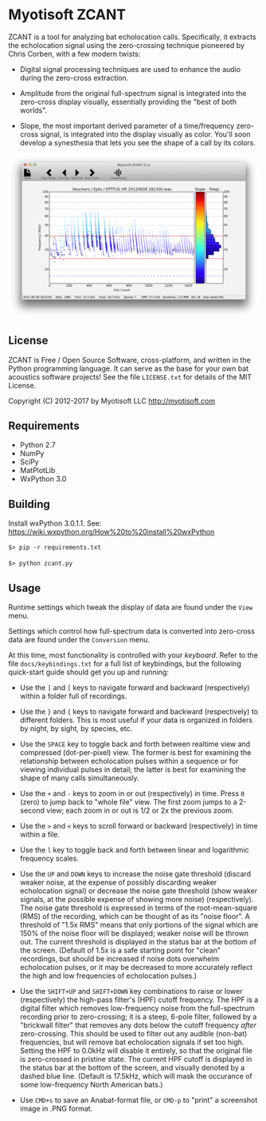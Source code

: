 # Myotisoft ZCANT

ZCANT is a tool for analyzing bat echolocation calls. Specifically, it extracts the echolocation
signal using the zero-crossing technique pioneered by Chris Corben, with a few modern twists:

- Digital signal processing techniques are used to enhance the audio during the zero-cross
  extraction.

- Amplitude from the original full-spectrum signal is integrated into the zero-cross display
  visually, essentially providing the "best of both worlds".

- Slope, the most important derived parameter of a time/frequency zero-cross signal, is integrated
  into the display visually as color. You'll soon develop a synesthesia that lets you see the shape
  of a call by its colors.

![ZCANT Screenshot](/docs/images/zcant_screenshot.png?raw=true "ZCANT Screenshot")


## License

ZCANT is Free / Open Source Software, cross-platform, and written in the Python programming
language. It can serve as the base for your own bat acoustics software projects! See the file
`LICENSE.txt` for details of the MIT License.

Copyright (C) 2012-2017 by Myotisoft LLC <http://myotisoft.com>


## Requirements

- Python 2.7
- NumPy
- SciPy
- MatPlotLib
- WxPython 3.0


## Building

Install wxPython 3.0.1.1. See: https://wiki.wxpython.org/How%20to%20install%20wxPython

    $> pip -r requirements.txt

    $> python zcant.py


## Usage

Runtime settings which tweak the display of data are found under the `View` menu.

Settings which control how full-spectrum data is converted into zero-cross data are found under
the `Conversion` menu.

At this time, most functionality is controlled with your *keyboard*. Refer to the file 
`docs/keybindings.txt` for a full list of keybindings, but the following quick-start guide should
get you up and running:

* Use the `]` and `[` keys to navigate forward and backward (respectively) within a folder full of recordings.

* Use the `}` and `{` keys to navigate forward and backward (respectively) to different folders.
  This is most useful if your data is organized in folders by night, by sight, by species, etc.

* Use the `SPACE` key to toggle back and forth between realtime view and compressed (dot-per-pixel)
  view. The former is best for examining the relationship between echolocation pulses within a
  sequence or for viewing individual pulses in detail; the latter is best for examining the shape of
  many calls simultaneously.

* Use the `+` and `-` keys to zoom in or out (respectively) in time. Press `0` (zero) to jump back
  to "whole file" view. The first zoom jumps to a 2-second view; each zoom in or out is 1/2 or 2x
  the previous zoom.

* Use the `>` and `<` keys to scroll forward or backward (respectively) in time within a file.

* Use the `l` key to toggle back and forth between linear and logarithmic frequency scales.

* Use the `UP` and `DOWN` keys to increase the noise gate threshold (discard weaker noise, at the
  expense of possibly discarding weaker echolocation signal) or decrease the noise gate threshold 
  (show weaker signals, at the possible expense of showing more noise) (respectively). The noise
  gate threshold is expressed in terms of the root-mean-square (RMS) of the recording, which can be
  thought of as its "noise floor". A threshold of "1.5x RMS" means that only portions of the signal
  which are 150% of the noise floor will be displayed; weaker noise will be thrown out. The current
  threshold is displayed in the status bar at the bottom of the screen. (Default of 1.5x is a safe
  starting point for "clean" recordings, but should be increased if noise dots overwhelm
  echolocation pulses, or it may be decreased to more accurately reflect the high and low
  frequencies of echolocation pulses.)

* Use the `SHIFT+UP` and `SHIFT+DOWN` key combinations to raise or lower (respectively) the
  high-pass filter's (HPF) cutoff frequency. The HPF is a digital filter which removes low-frequency
  noise from the full-spectrum recording prior to zero-crossing; it is a steep, 6-pole filter,
  followed by a "brickwall filter" that removes any dots below the cutoff frequency *after*
  zero-crossing. This should be used to filter out any audible (non-bat) frequencies, but will
  remove bat echolocation signals if set too high. Setting the HPF to 0.0kHz will disable it
  entirely, so that the original file is zero-crossed in pristine state. The current HPF cutoff
  is displayed in the status bar at the bottom of the screen, and visually denoted by a dashed
  blue line. (Default is 17.5kHz, which will mask the occurance of some low-frequency North
  American bats.)
 
 
 * Use `CMD+s` to save an Anabat-format file, or `CMD-p` to "print" a screenshot image in .PNG format.
 
